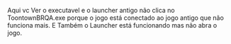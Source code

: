 Aqui vc Ver o executavel e o launcher antigo não clica no ToontownBRQA.exe porque o jogo está conectado ao jogo antigo que não funciona mais. E Também o Launcher está funcionando mas não abra o jogo.
